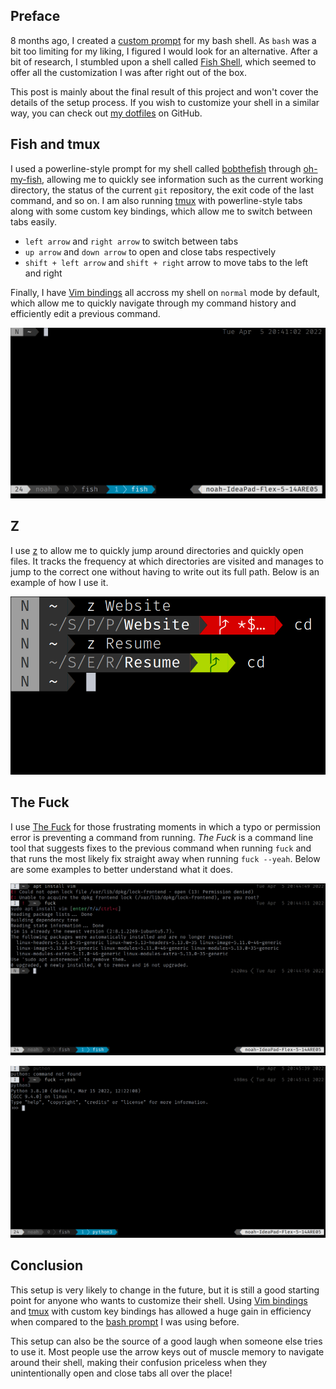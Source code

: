 ## Preface

8 months ago, I created a [custom prompt](../Clean-Bash-Prompt/) for my bash shell. As `bash` was a bit too limiting for my liking, I figured I would look for an alternative. After a bit of research, I stumbled upon a shell called [Fish Shell](https://fishshell.com/), which seemed to offer all the customization I was after right out of the box.

This post is mainly about the final result of this project and won't cover the details of the setup process. If you wish to customize your shell in a similar way, you can check out [my dotfiles](https://github.com/Bricktech2000/dotfiles) on GitHub.

## Fish and tmux

I used a powerline-style prompt for my shell called [bobthefish](https://github.com/oh-my-fish/oh-my-fish/blob/master/docs/Themes.md) through [oh-my-fish](https://github.com/oh-my-fish/oh-my-fish/), allowing me to quickly see information such as the current working directory, the status of the current `git` repository, the exit code of the last command, and so on. I am also running [tmux](https://en.wikipedia.org/wiki/Tmux) with powerline-style tabs along with some custom key bindings, which allow me to switch between tabs easily.

- `left arrow` and `right arrow` to switch between tabs
- `up arrow` and `down arrow` to open and close tabs respectively
- `shift + left arrow` and `shift + right` arrow to move tabs to the left and right

Finally, I have [Vim bindings](../Learning-Vim-Key-Bindings/) all accross my shell on `normal` mode by default, which allow me to quickly navigate through my command history and efficiently edit a previous command.

![shell with powerline-style prompt](2022-04-05-20-41-34.png)

## Z

I use [z](https://github.com/jethrokuan/z) to allow me to quickly jump around directories and quickly open files. It tracks the frequency at which directories are visited and manages to jump to the correct one without having to write out its full path. Below is an example of how I use it.

![sample usage of z](2022-04-05-20-40-02.png)

## The Fuck

I use [The Fuck](https://github.com/nvbn/thefuck) for those frustrating moments in which a typo or permission error is preventing a command from running. _The Fuck_ is a command line tool that suggests fixes to the previous command when running `fuck` and that runs the most likely fix straight away when running `fuck --yeah`. Below are some examples to better understand what it does.

![fixing `apt install vim` with `fuck`](2022-04-05-20-45-29.png)

![fixing `puthon` with `fuck --yeah`](2022-04-05-20-46-02.png)

## Conclusion

This setup is very likely to change in the future, but it is still a good starting point for anyone who wants to customize their shell. Using [Vim bindings](../Learning-Vim-Key-Bindings/) and [tmux](https://en.wikipedia.org/wiki/Tmux) with custom key bindings has allowed a huge gain in efficiency when compared to the [bash prompt](../Clean-Bash-Prompt/) I was using before.

This setup can also be the source of a good laugh when someone else tries to use it. Most people use the arrow keys out of muscle memory to navigate around their shell, making their confusion priceless when they unintentionally open and close tabs all over the place!
